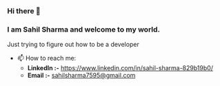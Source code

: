 ### Hi there 👋 
### I am Sahil Sharma and welcome to my world.

<!--
**sharma-sahil/sharma-sahil** is a ✨ _special_ ✨ repository because its `README.md` (this file) appears on your GitHub profile.

Here are some ideas to get you started:

- 🔭 I’m currently working on ...
- 🌱 I’m currently learning ...
- 👯 I’m looking to collaborate on ...
- 🤔 I’m looking for help with ...
- 💬 Ask me about ...
- 📫 How to reach me: ...
- 😄 Pronouns: ...
- ⚡ Fun fact: ...
-->

Just trying to figure out how to be a developer

- 📫 How to reach me:
  - **LinkedIn :-** https://www.linkedin.com/in/sahil-sharma-829b19b0/
  - **Email :-** sahilsharma7595@gmail.com
